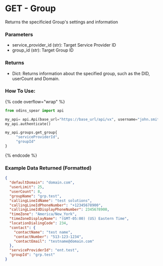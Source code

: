 # GET - Group

Returns the specificied Group's settings and information

### Parameters&#x20;

* service_provider\_id (str): Target Service Provider ID
* group\_id (str): Target Group ID

### Returns

* Dict: Returns information about the specified group, such as the DID, userCount and Domain.

### How To Use:

{% code overflow="wrap" %}
```python
from odins_spear import api

my_api= api.Api(base_url="https://base_url/api/vx", username="john.smith", password="ODIN_INSTANCE_1")
my_api.authenticate()

my_api.groups.get_group{
     "serviceProviderId",
     "groupId"
}


```
{% endcode %}

### Example Data Returned (Formatted)

```json
{
  "defaultDomain": "domain.com",
  "userLimit": 25,
  "userCount": 8,
  "groupName": "grp.test",
  "callingLineIdName": "test solutions",
  "callingLineIdPhoneNumber": "+12345678900",
  "callingLineIdDisplayPhoneNumber": 2345678900,
  "timeZone": "America/New_York",
  "timeZoneDisplayName": "(GMT-05:00) (US) Eastern Time",
  "locationDialingCode": 234,
  "contact": {
    "contactName": "test name",
    "contactNumber": "513-123-1234",
    "contactEmail": "testname@domain.com"
  },
  "serviceProviderId": "ent.test",
  "groupId": "grp.test"
}

```